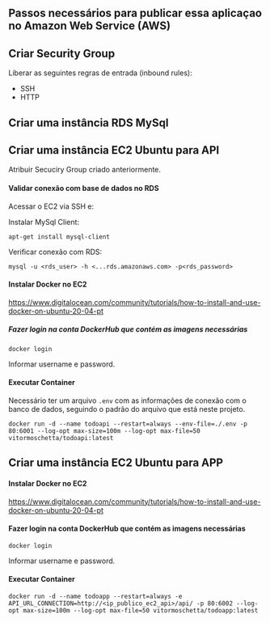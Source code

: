 ## Passos necessários para publicar essa aplicaçao no Amazon Web Service (AWS)


## Criar Security Group
Liberar as seguintes regras de entrada (inbound rules):
- SSH
- HTTP


## Criar uma instância RDS MySql



## Criar uma instância EC2 Ubuntu para API
Atribuir Secuciry Group criado anteriormente.


#### Validar conexão com base de dados no RDS
Acessar o EC2 via SSH e: 

Instalar MySql Client:
```
apt-get install mysql-client
```

Verificar conexão com RDS:
```
mysql -u <rds_user> -h <...rds.amazonaws.com> -p<rds_password>
```


#### Instalar Docker no EC2

<https://www.digitalocean.com/community/tutorials/how-to-install-and-use-docker-on-ubuntu-20-04-pt>


##### Fazer login na conta DockerHub que contém as imagens necessárias
```
docker login
```
Informar username e password.




#### Executar Container
Necessário ter um arquivo `.env` com as informações de conexão com o banco de dados, seguindo o padrão do arquivo que está neste projeto.
```
docker run -d --name todoapi --restart=always --env-file=./.env -p 80:6001 --log-opt max-size=100m --log-opt max-file=50 vitormoschetta/todoapi:latest
```



## Criar uma instância EC2 Ubuntu para APP

#### Instalar Docker no EC2

<https://www.digitalocean.com/community/tutorials/how-to-install-and-use-docker-on-ubuntu-20-04-pt>


#### Fazer login na conta DockerHub que contém as imagens necessárias
```
docker login
```
Informar username e password.

#### Executar Container
```
docker run -d --name todoapp --restart=always -e API_URL_CONNECTION=http://<ip_publico_ec2_api>/api/ -p 80:6002 --log-opt max-size=100m --log-opt max-file=50 vitormoschetta/todoapp:latest
```

